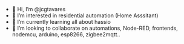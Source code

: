 - 👋 Hi, I’m @jcgtavares
- 👀 I’m interested in residential automation (Home Asssitant)
- 🌱 I’m currently learning all about hassio
- 💞️ I’m looking to collaborate on automations, Node-RED, frontends, nodemcu, arduino, esp8266, zigbee2mqtt..


<!---
jcgtavares/jcgtavares is a ✨ special ✨ repository because its `README.md` (this file) appears on your GitHub profile.
You can click the Preview link to take a look at your changes.
--->
